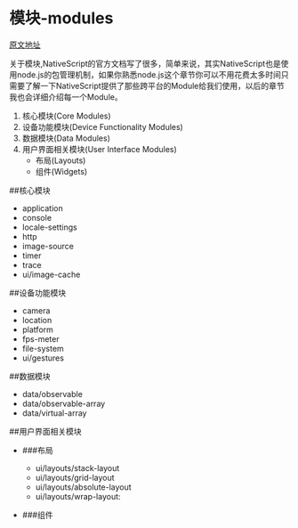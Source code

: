 # 模块-modules

[原文地址](http://docs.nativescript.org/modules)

关于模块,NativeScript的官方文档写了很多，简单来说，其实NativeScript也是使用node.js的包管理机制，如果你熟悉node.js这个章节你可以不用花费太多时间只需要了解一下NativeScript提供了那些跨平台的Module给我们使用，以后的章节我也会详细介绍每一个Module。

1. 核心模块(Core Modules)
2. 设备功能模块(Device Functionality Modules)
3. 数据模块(Data Modules)
4. 用户界面相关模块(User Interface Modules)
    * 布局(Layouts)
    * 组件(Widgets)

##核心模块

* application 
* console
* locale-settings
* http
* image-source
* timer
* trace
* ui/image-cache


##设备功能模块
* camera 
* location
* platform
* fps-meter
* file-system
* ui/gestures

##数据模块
* data/observable
* data/observable-array
* data/virtual-array

##用户界面相关模块
* ###布局
  * ui/layouts/stack-layout
  * ui/layouts/grid-layout
  * ui/layouts/absolute-layout
  * ui/layouts/wrap-layout: 
  

* ###组件
     
